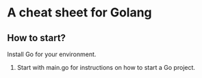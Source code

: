 <h1>A cheat sheet for Golang</h1>

<h2>How to start?</h2>
<p>
Install Go for your environment.

1. Start with main.go for instructions on how to start a Go project.
</p>


